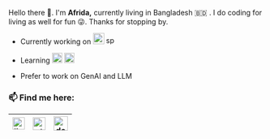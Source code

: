 Hello there 👋. I'm **Afrida,** currently living in Bangladesh 🇧🇩 . I do coding for living as well for fun :stuck_out_tongue_winking_eye:. Thanks for stopping by. 
<br/> 

 - Currently working on <img width="22" alt="image" src="https://github.com/user-attachments/assets/157ac26e-e292-440a-9e17-8b11dc456430"/> <img src="https://cdn.worldvectorlogo.com/logos/spring-3.svg" alt="spring icon" width="16">
 
 - Learning <img src="https://www.freepnglogos.com/uploads/javascript-png/javascript-vector-logo-yellow-png-transparent-javascript-vector-12.png" alt="js icon" width="20">  <img src="https://cdn1.iconfinder.com/data/icons/devops-cycle/256/devops_cycle_1_flat-512.png" alt="devops icon" width="20">
  

 - Prefer to work on GenAI and LLM

### 📫 Find me here: 

 [<img src="https://w7.pngwing.com/pngs/402/997/png-transparent-linkedin-logo-computer-icons-facebook-user-profile-facebook-blue-angle-text.png" alt="linkedin icon" width="24">](https://www.linkedin.com/in/afrida-anzum/) | [<img src="https://cdn2.iconfinder.com/data/icons/social-icons-color/512/stackoverflow-512.png" alt="stackoverflow icon" width="25">](https://stackoverflow.com/users/5968939/afrida-anzum-aesha) | [<img src="https://d2fltix0v2e0sb.cloudfront.net/dev-badge.svg" alt="devIo icon" width="28">](https://dev.to/afrida67)
 |---|---|---|
 
 
